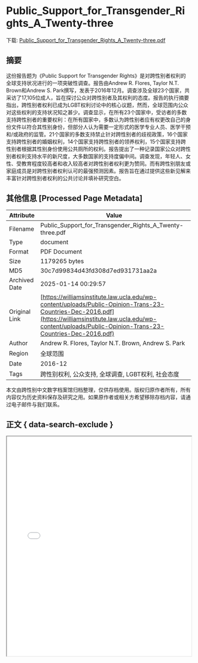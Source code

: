 # Public_Support_for_Transgender_Rights_A_Twenty-three

<!-- tcd_download_link -->
下载: <a href="../Public_Support_for_Transgender_Rights_A_Twenty-three.pdf" download>Public_Support_for_Transgender_Rights_A_Twenty-three.pdf</a>
<!-- tcd_download_link_end -->

## 摘要

<!-- tcd_abstract -->
这份报告题为《Public Support for Transgender Rights》是对跨性别者权利的全球支持状况进行的一项突破性调查。报告由Andrew R. Flores, Taylor N.T. Brown和Andrew S. Park撰写，发表于2016年12月。调查涉及全球23个国家，共采访了17,105位成人，旨在探讨公众对跨性别者及其权利的态度。报告的执行摘要指出，跨性别者权利已成为LGBT权利讨论中的核心议题，然而，全球范围内公众对这些权利的支持状况知之甚少。调查显示，在所有23个国家中，受访者的多数支持跨性别者的重要权利：在所有国家中，多数认为跨性别者应有权更改自己的身份文件以符合其性别身份，但部分人认为需要一定形式的医学专业人员、医学干预和/或政府的监管。21个国家的多数支持禁止针对跨性别者的歧视政策，16个国家支持跨性别者的婚姻权利，14个国家支持跨性别者的领养权利，15个国家支持跨性别者根据其性别身份使用公共厕所的权利。报告提出了一种记录国家公众对跨性别者权利支持水平的新尺度，大多数国家的支持度偏中间。调查发现，年轻人、女性、受教育程度较高者和收入较高者对跨性别者权利更为赞同。而有跨性别朋友或家庭成员是对跨性别者权利认可的最强预测因素。报告旨在通过提供这些新见解来丰富针对跨性别者权利的公共讨论并填补研究空白。

<!-- tcd_abstract_end -->

## 其他信息 [Processed Page Metadata]

| Attribute       | Value                                  |
|-----------------|----------------------------------------|
| Filename        | Public_Support_for_Transgender_Rights_A_Twenty-three.pdf                             |
| Type            | document                                 |
| Format          | PDF Document                               |
| Size            | 1179265 bytes                           |
| MD5             | 30c7d99834d43fd308d7ed931731aa2a                                  |
| Archived Date   | 2025-01-14 00:29:57                             |
| Original Link   | [https://williamsinstitute.law.ucla.edu/wp-content/uploads/Public-Opinion-Trans-23-Countries-Dec-2016.pdf](https://williamsinstitute.law.ucla.edu/wp-content/uploads/Public-Opinion-Trans-23-Countries-Dec-2016.pdf)                         |
| Author          | Andrew R. Flores, Taylor N.T. Brown, Andrew S. Park                               |
| Region          | 全球范围                               |
| Date            | 2016-12                                 |
| Tags            | 跨性别权利, 公众支持, 全球调查, LGBT权利, 社会态度                                 |

本文由跨性别中文数字档案馆归档整理，仅供存档使用。版权归原作者所有，所有内容仅为历史资料保存及研究之用。如果原作者或相关方希望移除存档内容，请通过电子邮件与我们联系。

## 正文 { data-search-exclude }

<!-- tcd_main_text -->
<iframe src="../Public_Support_for_Transgender_Rights_A_Twenty-three.pdf" width="100%" height="600px">
    <p>无法显示PDF，请下载查看。</p>
</iframe>
<!-- tcd_main_text_end -->

